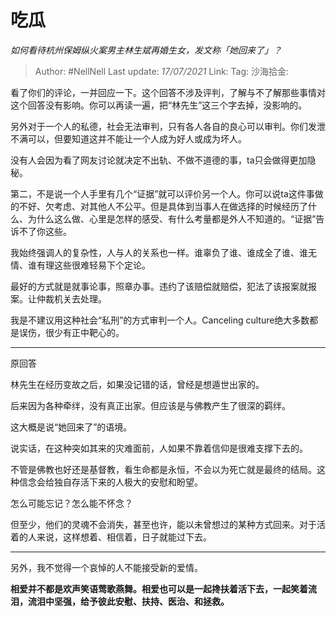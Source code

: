 # 吃瓜

*如何看待杭州保姆纵火案男主林生斌再婚生女，发文称「她回来了」？*

> Author: #NellNell
> Last update: *17/07/2021*
> Link:
> Tag:
> 沙海拾金:

看了你们的评论，一并回应一下。这个回答不涉及评判，了解与不了解那些事情对这个回答没有影响。你可以再读一遍，把“林先生”这三个字去掉，没影响的。

另外对于一个人的私德，社会无法审判，只有各人各自的良心可以审判。你们发泄不满可以，但要知道这并不能让一个人成为好人或成为坏人。

没有人会因为看了网友讨论就决定不出轨、不做不道德的事，ta只会做得更加隐秘。

第二，不是说一个人手里有几个“证据”就可以评价另一个人。你可以说ta这件事做的不好、欠考虑、对其他人不公平。但是具体到当事人在做选择的时候经历了什么、为什么这么做、心里是怎样的感受、有什么考量都是外人不知道的。“证据”告诉不了你这些。

我始终强调人的复杂性，人与人的关系也一样。谁辜负了谁、谁成全了谁、谁无情、谁有理这些很难轻易下个定论。

最好的方式就是就事论事，照章办事。违约了该赔偿就赔偿，犯法了该报案就报案。让仲裁机关去处理。

我是不建议用这种社会“私刑”的方式审判一个人。Canceling culture绝大多数都是误伤，很少有正中靶心的。

---

原回答

林先生在经历变故之后，如果没记错的话，曾经是想遁世出家的。

后来因为各种牵绊，没有真正出家。但应该是与佛教产生了很深的羁绊。

这大概是说“她回来了”的语境。

说实话，在这种突如其来的灾难面前，人如果不靠着信仰是很难支撑下去的。

不管是佛教也好还是基督教，看生命都是永恒，不会以为死亡就是最终的结局。这种信念会给独自存活下来的人极大的安慰和盼望。

怎么可能忘记？怎么能不怀念？

但至少，他们的灵魂不会消失，甚至也许，能以未曾想过的某种方式回来。对于活着的人来说，这样想着、相信着，日子就能过下去。

---

另外，我不觉得一个哀悼的人不能接受新的爱情。

**相爱并不都是欢声笑语莺歌燕舞。相爱也可以是一起搀扶着活下去，一起笑着流泪，流泪中坚强，给予彼此安慰、扶持、医治、和拯救。**
